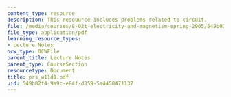 ```yaml
---
content_type: resource
description: This resouurce includes problems related to circuit.
file: /media/courses/8-02t-electricity-and-magnetism-spring-2005/549b02f49a9ce84fd8595a4458471137_prs_w11d1.pdf
file_type: application/pdf
learning_resource_types:
- Lecture Notes
ocw_type: OCWFile
parent_title: Lecture Notes
parent_type: CourseSection
resourcetype: Document
title: prs_w11d1.pdf
uid: 549b02f4-9a9c-e84f-d859-5a4458471137
---
```

